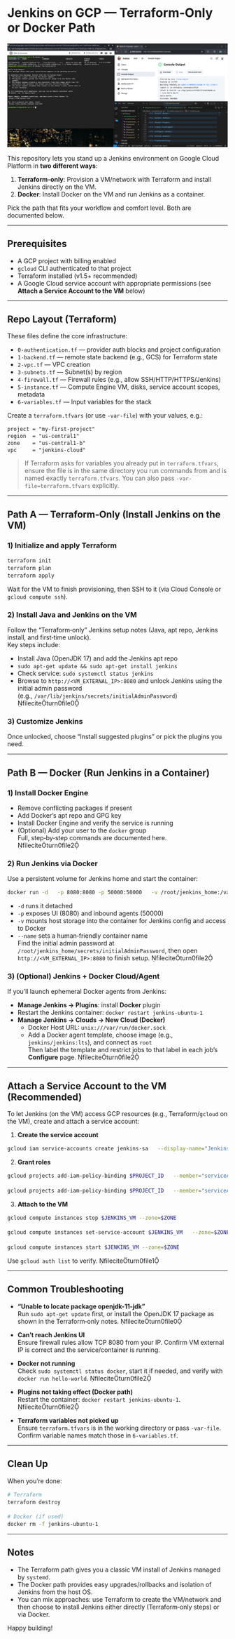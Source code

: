 # Jenkins on GCP — Terraform‑Only or Docker Path

![Screenshot](finished.png)

This repository lets you stand up a Jenkins environment on Google Cloud Platform in **two different ways**:

1) **Terraform‑only**: Provision a VM/network with Terraform and install Jenkins directly on the VM.  
2) **Docker**: Install Docker on the VM and run Jenkins as a container.

Pick the path that fits your workflow and comfort level. Both are documented below.

---

## Prerequisites

- A GCP project with billing enabled  
- `gcloud` CLI authenticated to that project  
- Terraform installed (v1.5+ recommended)  
- A Google Cloud service account with appropriate permissions (see **Attach a Service Account to the VM** below) 

---

## Repo Layout (Terraform)

These files define the core infrastructure:

- `0-authentication.tf` — provider auth blocks and project configuration
- `1-backend.tf` — remote state backend (e.g., GCS) for Terraform state
- `2-vpc.tf` — VPC creation
- `3-subnets.tf` — Subnet(s) by region
- `4-firewall.tf` — Firewall rules (e.g., allow SSH/HTTP/HTTPS/Jenkins)
- `5-instance.tf` — Compute Engine VM, disks, service account scopes, metadata
- `6-variables.tf` — Input variables for the stack

Create a `terraform.tfvars` (or use `-var-file`) with your values, e.g.:

```hcl
project = "my-first-project"
region  = "us-central1"
zone    = "us-central1-b"
vpc     = "jenkins-cloud"
```

> If Terraform asks for variables you already put in `terraform.tfvars`, ensure the file is in the same directory you run commands from and is named exactly `terraform.tfvars`. You can also pass `-var-file=terraform.tfvars` explicitly.

---

## Path A — Terraform‑Only (Install Jenkins on the VM)

### 1) Initialize and apply Terraform

```bash
terraform init
terraform plan
terraform apply
```

Wait for the VM to finish provisioning, then SSH to it (via Cloud Console or `gcloud compute ssh`).

### 2) Install Java and Jenkins on the VM

Follow the “Terraform‑only” Jenkins setup notes (Java, apt repo, Jenkins install, and first‑time unlock).  
Key steps include:

- Install Java (OpenJDK 17) and add the Jenkins apt repo
- `sudo apt-get update && sudo apt-get install jenkins`
- Check service: `sudo systemctl status jenkins`
- Browse to `http://<VM_EXTERNAL_IP>:8080` and unlock Jenkins using the initial admin password  
  (e.g., `/var/lib/jenkins/secrets/initialAdminPassword`) fileciteturn0file0

### 3) Customize Jenkins

Once unlocked, choose “Install suggested plugins” or pick the plugins you need.

---

## Path B — Docker (Run Jenkins in a Container)

### 1) Install Docker Engine

- Remove conflicting packages if present
- Add Docker’s apt repo and GPG key
- Install Docker Engine and verify the service is running
- (Optional) Add your user to the `docker` group  
Full, step‑by‑step commands are documented here. fileciteturn0file2

### 2) Run Jenkins via Docker

Use a persistent volume for Jenkins home and start the container:

```bash
docker run -d   -p 8080:8080 -p 50000:50000   -v /root/jenkins_home:/var/jenkins_home   -u root   --name jenkins-ubuntu-1   --privileged=true   -v /var/run/docker.sock:/var/run/docker.sock   jenkins/jenkins:lts
```

- `-d` runs it detached
- `-p` exposes UI (8080) and inbound agents (50000)
- `-v` mounts host storage into the container for Jenkins config and access to Docker
- `--name` sets a human‑friendly container name  
Find the initial admin password at `/root/jenkins_home/secrets/initialAdminPassword`, then open `http://<VM_EXTERNAL_IP>:8080` to finish setup. fileciteturn0file2

### 3) (Optional) Jenkins + Docker Cloud/Agent

If you’ll launch ephemeral Docker agents from Jenkins:

- **Manage Jenkins → Plugins**: install **Docker** plugin  
- Restart the Jenkins container: `docker restart jenkins-ubuntu-1`  
- **Manage Jenkins → Clouds → New Cloud (Docker)**  
  - Docker Host URL: `unix:///var/run/docker.sock`  
  - Add a Docker agent template, choose image (e.g., `jenkins/jenkins:lts`), and connect as `root`  
Then label the template and restrict jobs to that label in each job’s **Configure** page. fileciteturn0file2

---

## Attach a Service Account to the VM (Recommended)

To let Jenkins (on the VM) access GCP resources (e.g., Terraform/`gcloud` on the VM), create and attach a service account:

1) **Create the service account**
```bash
gcloud iam service-accounts create jenkins-sa   --display-name="Jenkins Terraform Service Account"
```

2) **Grant roles**
```bash
gcloud projects add-iam-policy-binding $PROJECT_ID   --member="serviceAccount:jenkins-sa@${PROJECT_ID}.iam.gserviceaccount.com"   --role="roles/compute.networkAdmin"

gcloud projects add-iam-policy-binding $PROJECT_ID   --member="serviceAccount:jenkins-sa@${PROJECT_ID}.iam.gserviceaccount.com"   --role="roles/compute.instanceAdmin.v1"
```

3) **Attach to the VM**
```bash
gcloud compute instances stop $JENKINS_VM --zone=$ZONE

gcloud compute instances set-service-account $JENKINS_VM   --zone=$ZONE   --service-account=jenkins-sa@${PROJECT_ID}.iam.gserviceaccount.com   --scopes=https://www.googleapis.com/auth/cloud-platform

gcloud compute instances start $JENKINS_VM --zone=$ZONE
```

Use `gcloud auth list` to verify. fileciteturn0file1

---

## Common Troubleshooting

- **“Unable to locate package openjdk-11-jdk”**  
  Run `sudo apt-get update` first, or install the OpenJDK 17 package as shown in the Terraform‑only notes. fileciteturn0file0

- **Can’t reach Jenkins UI**  
  Ensure firewall rules allow TCP 8080 from your IP. Confirm VM external IP is correct and the service/container is running.

- **Docker not running**  
  Check `sudo systemctl status docker`, start it if needed, and verify with `docker run hello-world`. fileciteturn0file2

- **Plugins not taking effect (Docker path)**  
  Restart the container: `docker restart jenkins-ubuntu-1`. fileciteturn0file2

- **Terraform variables not picked up**  
  Ensure `terraform.tfvars` is in the working directory or pass `-var-file`. Confirm variable names match those in `6-variables.tf`.

---

## Clean Up

When you’re done:
```bash
# Terraform
terraform destroy

# Docker (if used)
docker rm -f jenkins-ubuntu-1
```

---

## Notes

- The Terraform path gives you a classic VM install of Jenkins managed by `systemd`.  
- The Docker path provides easy upgrades/rollbacks and isolation of Jenkins from the host OS.  
- You can mix approaches: use Terraform to create the VM/network and then choose to install Jenkins either directly (Terraform‑only steps) or via Docker.

Happy building!  
